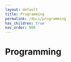```yaml
---
layout: default
title: Programming
permalink: /docs/programming
has_children: true
nav_order: 906
---
```


# Programming
